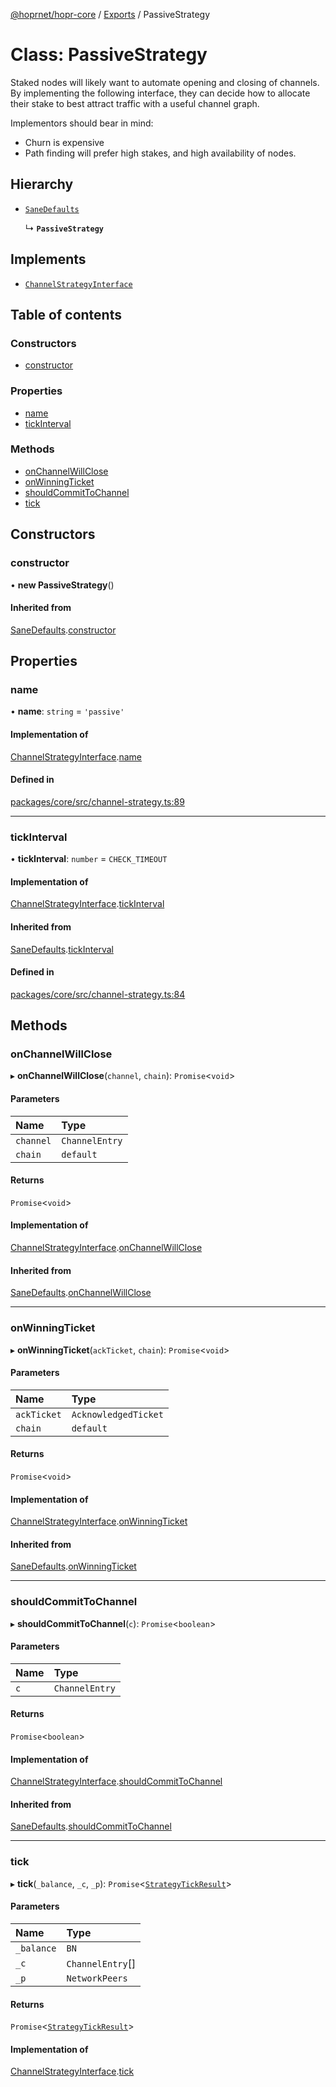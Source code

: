 [@hoprnet/hopr-core](../README.md) / [Exports](../modules.md) / PassiveStrategy

# Class: PassiveStrategy

Staked nodes will likely want to automate opening and closing of channels. By
implementing the following interface, they can decide how to allocate their
stake to best attract traffic with a useful channel graph.

Implementors should bear in mind:
- Churn is expensive
- Path finding will prefer high stakes, and high availability of nodes.

## Hierarchy

- [`SaneDefaults`](SaneDefaults.md)

  ↳ **`PassiveStrategy`**

## Implements

- [`ChannelStrategyInterface`](../interfaces/ChannelStrategyInterface.md)

## Table of contents

### Constructors

- [constructor](PassiveStrategy.md#constructor)

### Properties

- [name](PassiveStrategy.md#name)
- [tickInterval](PassiveStrategy.md#tickinterval)

### Methods

- [onChannelWillClose](PassiveStrategy.md#onchannelwillclose)
- [onWinningTicket](PassiveStrategy.md#onwinningticket)
- [shouldCommitToChannel](PassiveStrategy.md#shouldcommittochannel)
- [tick](PassiveStrategy.md#tick)

## Constructors

### constructor

• **new PassiveStrategy**()

#### Inherited from

[SaneDefaults](SaneDefaults.md).[constructor](SaneDefaults.md#constructor)

## Properties

### name

• **name**: `string` = `'passive'`

#### Implementation of

[ChannelStrategyInterface](../interfaces/ChannelStrategyInterface.md).[name](../interfaces/ChannelStrategyInterface.md#name)

#### Defined in

[packages/core/src/channel-strategy.ts:89](https://github.com/hoprnet/hoprnet/blob/master/packages/core/src/channel-strategy.ts#L89)

___

### tickInterval

• **tickInterval**: `number` = `CHECK_TIMEOUT`

#### Implementation of

[ChannelStrategyInterface](../interfaces/ChannelStrategyInterface.md).[tickInterval](../interfaces/ChannelStrategyInterface.md#tickinterval)

#### Inherited from

[SaneDefaults](SaneDefaults.md).[tickInterval](SaneDefaults.md#tickinterval)

#### Defined in

[packages/core/src/channel-strategy.ts:84](https://github.com/hoprnet/hoprnet/blob/master/packages/core/src/channel-strategy.ts#L84)

## Methods

### onChannelWillClose

▸ **onChannelWillClose**(`channel`, `chain`): `Promise`<`void`\>

#### Parameters

| Name | Type |
| :------ | :------ |
| `channel` | `ChannelEntry` |
| `chain` | `default` |

#### Returns

`Promise`<`void`\>

#### Implementation of

[ChannelStrategyInterface](../interfaces/ChannelStrategyInterface.md).[onChannelWillClose](../interfaces/ChannelStrategyInterface.md#onchannelwillclose)

#### Inherited from

[SaneDefaults](SaneDefaults.md).[onChannelWillClose](SaneDefaults.md#onchannelwillclose)

___

### onWinningTicket

▸ **onWinningTicket**(`ackTicket`, `chain`): `Promise`<`void`\>

#### Parameters

| Name | Type |
| :------ | :------ |
| `ackTicket` | `AcknowledgedTicket` |
| `chain` | `default` |

#### Returns

`Promise`<`void`\>

#### Implementation of

[ChannelStrategyInterface](../interfaces/ChannelStrategyInterface.md).[onWinningTicket](../interfaces/ChannelStrategyInterface.md#onwinningticket)

#### Inherited from

[SaneDefaults](SaneDefaults.md).[onWinningTicket](SaneDefaults.md#onwinningticket)

___

### shouldCommitToChannel

▸ **shouldCommitToChannel**(`c`): `Promise`<`boolean`\>

#### Parameters

| Name | Type |
| :------ | :------ |
| `c` | `ChannelEntry` |

#### Returns

`Promise`<`boolean`\>

#### Implementation of

[ChannelStrategyInterface](../interfaces/ChannelStrategyInterface.md).[shouldCommitToChannel](../interfaces/ChannelStrategyInterface.md#shouldcommittochannel)

#### Inherited from

[SaneDefaults](SaneDefaults.md).[shouldCommitToChannel](SaneDefaults.md#shouldcommittochannel)

___

### tick

▸ **tick**(`_balance`, `_c`, `_p`): `Promise`<[`StrategyTickResult`](../modules.md#strategytickresult)\>

#### Parameters

| Name | Type |
| :------ | :------ |
| `_balance` | `BN` |
| `_c` | `ChannelEntry`[] |
| `_p` | `NetworkPeers` |

#### Returns

`Promise`<[`StrategyTickResult`](../modules.md#strategytickresult)\>

#### Implementation of

[ChannelStrategyInterface](../interfaces/ChannelStrategyInterface.md).[tick](../interfaces/ChannelStrategyInterface.md#tick)
